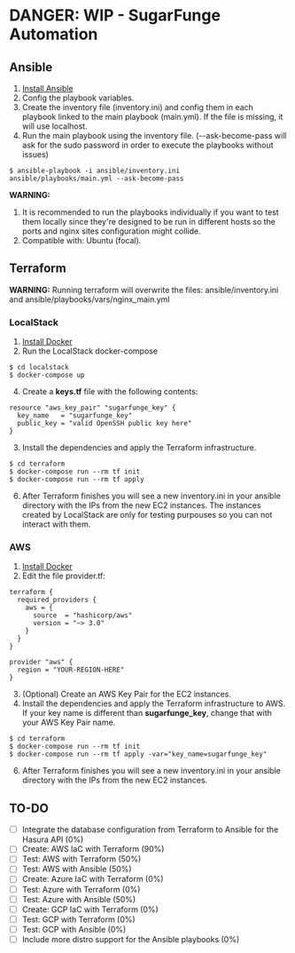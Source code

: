 # DANGER: WIP - SugarFunge Automation

## Ansible

1. [Install Ansible](https://docs.ansible.com/ansible/latest/installation_guide/intro_installation.html)
2. Config the playbook variables.
3. Create the inventory file (inventory.ini) and config them in each playbook linked to the main playbook (main.yml). If the file is missing, it will use localhost.
4. Run the main playbook using the inventory file. (--ask-become-pass will ask for the sudo password in order to execute the playbooks without issues)
```
$ ansible-playbook -i ansible/inventory.ini  ansible/playbooks/main.yml --ask-become-pass 
```

**WARNING:**
1. It is recommended to run the playbooks individually if you want to test them locally since they're designed to be run in different hosts so the ports and nginx sites configuration might collide.
2. Compatible with: Ubuntu (focal).

## Terraform

**WARNING:** Running terraform will overwrite the files: ansible/inventory.ini and ansible/playbooks/vars/nginx_main.yml

### LocalStack

1. [Install Docker](https://docs.docker.com/get-docker)
2. Run the LocalStack docker-compose
```
$ cd localstack
$ docker-compose up
```
4. Create a **keys.tf** file with the following contents:
```
resource "aws_key_pair" "sugarfunge_key" {
  key_name   = "sugarfunge_key"
  public_key = "valid OpenSSH public key here"
}
```
3. Install the dependencies and apply the Terraform infrastructure.
```
$ cd terraform
$ docker-compose run --rm tf init
$ docker-compose run --rm tf apply
```
6. After Terraform finishes you will see a new inventory.ini in your ansible directory with the IPs from the new EC2 instances. The instances created by LocalStack are only for testing purpouses so you can not interact with them.

### AWS

1. [Install Docker](https://docs.docker.com/get-docker)
2. Edit the file provider.tf:
```
terraform {
  required_providers {
    aws = {
      source  = "hashicorp/aws"
      version = "~> 3.0"
    }
  }
}

provider "aws" {
  region = "YOUR-REGION-HERE"
}
```
3. (Optional) Create an AWS Key Pair for the EC2 instances.
4. Install the dependencies and apply the Terraform infrastructure to AWS. If your key name is different than **sugarfunge_key**, change that with your AWS Key Pair name.
```
$ cd terraform
$ docker-compose run --rm tf init
$ docker-compose run --rm tf apply -var="key_name=sugarfunge_key"
```
6. After Terraform finishes you will see a new inventory.ini in your ansible directory with the IPs from the new EC2 instances.

## TO-DO

- [ ] Integrate the database configuration from Terraform to Ansible for the Hasura API (0%)
- [ ] Create: AWS IaC with Terraform (90%)
- [ ] Test: AWS with Terraform (50%)
- [ ] Test: AWS with Ansible (50%)
- [ ] Create: Azure IaC with Terraform (0%)
- [ ] Test: Azure with Terraform (0%)
- [ ] Test: Azure with Ansible (50%)
- [ ] Create: GCP IaC with Terraform (0%)
- [ ] Test: GCP with Terraform (0%)
- [ ] Test: GCP with Ansible (0%)
- [ ] Include more distro support for the Ansible playbooks (0%)